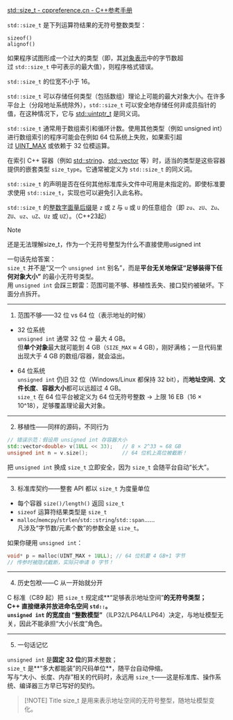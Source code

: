 [std::size_t - cppreference.cn - C++参考手册](https://cppreference.cn/w/cpp/types/size_t)

`std::size_t` 是下列运算符结果的无符号整数类型：
```
sizeof()
alignof()
```
如果程序试图形成一个过大的类型（即，其[对象表示](https://cppreference.cn/w/cpp/language/object#Object_representation_and_value_representation "cpp/language/object")中的字节数超过 `std::size_t` 中可表示的最大值），则程序格式错误。

`std::size_t` 的位宽不小于 16。

`std::size_t` 可以存储任何类型（包括数组）理论上可能的最大对象大小。在许多平台上（分段地址系统除外），`std::size_t` 可以安全地存储任何非成员指针的值，在这种情况下，它与 [std::uintptr_t](https://cppreference.cn/w/cpp/types/integer "cpp/types/integer") 是同义词。

`std::size_t` 通常用于数组索引和循环计数。使用其他类型（例如 unsigned int）进行数组索引的程序可能会在例如 64 位系统上失败，如果索引超过 [UINT_MAX](https://cppreference.cn/w/cpp/types/climits "cpp/types/climits") 或依赖于 32 位模运算。

在索引 C++ 容器（例如 [std::string](https://cppreference.cn/w/cpp/string/basic_string "cpp/string/basic string")、[std::vector](https://cppreference.cn/w/cpp/container/vector "cpp/container/vector") 等）时，适当的类型是这些容器提供的嵌套类型 `size_type`。它通常被定义为 `std::size_t` 的同义词。

`std::size_t` 的声明是否在任何其他标准库头文件中可用是未指定的。即使标准要求使用 `std::size_t`，实现也可以避免引入此名称。

`std::size_t` 的[整数字面量后缀](https://cppreference.cn/w/cpp/language/integer_literal "cpp/language/integer literal")是 `z` 或 `Z` 与 `u` 或 `U` 的任意组合（即 `zu`、`zU`、`Zu`、`ZU`、`uz`、`uZ`、`Uz` 或 `UZ`）。（C++23起）

> [!NOTE]
> 还是无法理解size_t，作为一个无符号整型为什么不直接使用usigned int

一句话先给答案：  
`size_t` 并不是“又一个 `unsigned int` 别名”，而是**平台无关地保证“足够装得下任何对象大小”** 的最小无符号类型。  
用 `unsigned int` 会踩三颗雷：范围可能不够、移植性丢失、接口契约被破坏。下面分点拆开。

------------------------------------------------
1. 范围不够——32 位 vs 64 位（表示地址的时候）

- 32 位系统  
  `unsigned int` 通常 32 位 → 最大 4 GB。  
  但**单个对象**最大就可能到 4 GB（`SIZE_MAX` ≈ 4 GB），刚好满格；一旦代码里出现大于 4 GB 的数组/容器，就会溢出。

- 64 位系统  
  `unsigned int` 仍旧 32 位（Windows/Linux 都保持 32 bit），而**地址空间**、**文件长度**、**容器大小**都可以远超过 4 GB。  
  `size_t` 在 64 位平台被定义为 64 位无符号整数 → 上限 16 EB（16 × 10^18），足够覆盖理论最大对象。

------------------------------------------------
2. 移植性——同样的源码，不同行为

```cpp
// 错误示范：假设用 unsigned int 存容器大小
std::vector<double> v(1ULL << 33);   // 8 × 2^33 ≈ 68 GB
unsigned int n = v.size();           // 64 位机上高位被截断！
```
把 `unsigned int` 换成 `size_t` 立即安全，因为 `size_t` 会随平台自动“长大”。

------------------------------------------------
3. 标准库契约——整套 API 都以 `size_t` 为度量单位

- 每个容器 `size()/length()` 返回 `size_t`  
- `sizeof` 运算符结果类型是 `size_t`  
- `malloc`/`memcpy`/`strlen`/`std::string`/`std::span`……  
  凡涉及“字节数/元素个数”的参数全是 `size_t`。  

如果你硬用 `unsigned int`：

```cpp
void* p = malloc(UINT_MAX + 1ULL); // 64 位机要 4 GB+1 字节
// 传参时被隐式截断，实际只申请 0 字节！
```

------------------------------------------------
4. 历史包袱——C 从一开始就分开

C 标准（C89 起）把 `size_t` 规定成**“足够表示地址空间”**的无符号类型；  
C++ 直接继承并放进命名空间 `std::`。  
`unsigned int` 的宽度由  “整数模型”**（ILP32/LP64/LLP64）决定，与地址模型无关，因此不能承担“大小/长度”角色。

------------------------------------------------
5. 一句话记忆

`unsigned int` 是**固定 32 位**的算术整数；  
`size_t` 是**“多大都能装”的尺码单位**，随平台自动伸缩。  
写与“大小、长度、内存”相关的代码时，永远用 `size_t`——这是标准库、操作系统、编译器三方早已写好的契约。


> [!NOTE] Title
> size_t 是用来表示地址空间的无符号整型，随地址模型变化。
> 
